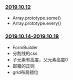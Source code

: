 ### [2019.10.12](https://github.com/YolandaXQY/Daily-Record/blob/master/2019-10-12.md)
- Array.prototype.some()
- Array.prototype.every()
### [2019.10.14-2019.10.18](https://github.com/YolandaXQY/Daily-Record/blob/master/2019.10.14-2019.10.18.md)
- FormBuilder
- 分割线的css
- 子元素有高度，父元素高度0
- 邮箱的正则
- grid布局错位

